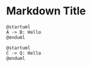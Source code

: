 # Markdown Title

```plantuml
@startuml
A -> B: Hello
@enduml
```

```plantuml
@startuml
C -> Q: Hello
@enduml
```
